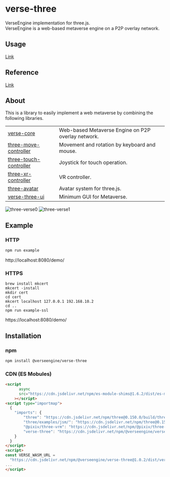 # verse-three
VerseEngine implementation for three.js.  
VerseEngine is a web-based metaverse engine on a P2P overlay network.


## Usage
[Link](docs/verse-three.start.md#example)


## Reference
[Link](docs/verse-three.md)


## About
This is a library to easily implement a web metaverse by combining the following libraries.

| | |
|---|---|
| [verse-core](https://github.com/VerseEngine/verse-core) | Web-based Metaverse Engine on P2P overlay network. |
| [three-move-controller](https://github.com/VerseEngine/three-move-controller) | Movement and rotation by keyboard and mouse. |
| [three-touch-controller](https://github.com/VerseEngine/three-touch-controller) | Joystick for touch operation. |
| [three-xr-controller](https://github.com/VerseEngine/three-xr-controller) | VR controller. |
| [three-avatar](https://github.com/VerseEngine/three-avatar) | Avatar system for three.js. |
| [verse-three-ui](https://github.com/VerseEngine/verse-three-ui) | Minimum GUI for Metaverse. |

![three-verse0](https://user-images.githubusercontent.com/125547575/226802229-19d2d212-40ed-45a7-9803-34f2d430d1ee.jpg)
![three-verse1](https://user-images.githubusercontent.com/125547575/226802240-3979f2ec-dcd6-4a28-aab0-d93b62a3ce67.jpg)

## Example
### HTTP
```bash
npm run example
```
http://localhost:8080/demo/

### HTTPS

```
brew install mkcert
mkcert -install
mkdir cert
cd cert
mkcert localhost 127.0.0.1 192.168.10.2
cd ..
npm run example-ssl
```

https://localhost:8080/demo/


## Installation
### npm
```bash
npm install @verseengine/verse-three
```

### CDN (ES Mobules)
```html
<script
      async
      src="https://cdn.jsdelivr.net/npm/es-module-shims@1.6.2/dist/es-module-shims.min.js"
    ></script>
<script type="importmap">
  {
    "imports": {
        "three": "https://cdn.jsdelivr.net/npm/three@0.150.0/build/three.module.js",
        "three/examples/jsm/": "https://cdn.jsdelivr.net/npm/three@0.150.0/examples/jsm/",
        "@pixiv/three-vrm": "https://cdn.jsdelivr.net/npm/@pixiv/three-vrm@1.0.9/lib/three-vrm.module.min.js",
        "verse-three": "https://cdn.jsdelivr.net/npm/@verseengine/verse-three@1.0.2/dist/esm/index.min.js"
    }
  }
</script>
<script>
const VERSE_WASM_URL =
  "https://cdn.jsdelivr.net/npm/@verseengine/verse-three@1.0.2/dist/verse_core_bg.wasm";
...
</script>
```
